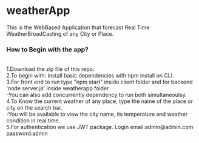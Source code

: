 # weatherApp

This is the WebBased Application that forecast Real Time WeatherBroadCasting of any City or Place.<br>
<h3>How to Begin with the app?</h3><br>
1.Download the zip file of this repo.<br>
2.To begin with: install basic dependencies with npm install on CLI.<br>
3.For front end to run type "npm start" inside client folder and for backend 'node server.js' inside weatherapp folder.<br>
 -You can also add concurrently dependency to run both simultaneoulsy.<br>
4.To Know the current weather of any place, type the name of the place or city on the search bar. <br>
 -You will be available to view the city name, its temperature and weather condition in real time.<br>
5.For authentication we use JWT package. Login email:admin@admin.com password:admin
